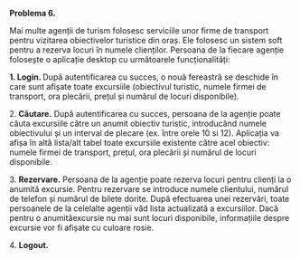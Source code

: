 <p><b>Problema 6. </b></p>
<p>Mai  multe agenții de turism folosesc serviciile unor firme de transport pentru vizitarea obiectivelor turistice din oraș.  
Ele  folosesc  un  sistem  soft  pentru  a  rezerva  locuri  în  numele  clienților.  
Persoana  de  la  fiecare  agenție folosește o aplicație desktop cu următoarele funcționalități: </p>
<p><b>1. Login. </b> După  autentificarea  cu  succes,  o  nouă  fereastră  se  deschide  în  care  sunt  afișate  toate  excursiile 
  (obiectivul turistic, numele firmei de transport, ora plecării, prețul și numărul de locuri disponibile).
  </p>
  <p>
2.<b> Căutare.</b>  După  autentificarea  cu  succes,  persoana  de  la  agenție  poate  căuta  excursiile  către  un  anumit obiectiv  turistic,  
  introducând  numele  obiectivului  și  un  interval  de  plecare  (ex.  între  orele  10  si  12). 
  Aplicația  va  afișa  în  altă  lista/alt  tabel  toate  excursiile  existente  către  acel  obiectiv:  numele  firmei  de transport, prețul, 
  ora plecării și numărul de locuri disponibile.
  </p>
  <p>
3. <b>Rezervare.</b> Persoana de la agenție poate rezerva locuri pentru clienți la o anumită excursie. 
  Pentru rezervare se  introduce  numele  clientului,  numărul  de  telefon  și  numărul  de  bilete  dorite.     
  După  efectuarea  unei rezervări,  toate  persoanele  de  la  celelalte  agenții  văd  lista  actualizată  a  excursiilor.  
  Dacă  pentru  o  anumităexcursie nu mai sunt locuri disponibile, informațiile despre excursie vor fi afișate cu culoare rosie.
  </p>
  <p>
4. <b>Logout.</b>
  </p>
